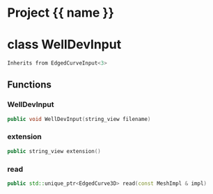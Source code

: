 <script setup>
import {useRoute} from 'vitepress'
const {path} = useRoute()
const tokens = path.split('/')
const words = tokens[2].split('-');
for (let i = 0; i < words.length; i++) {
    words[i] = words[i].charAt(0).toUpperCase() + words[i].slice(1);
    words[i] = words[i].replace('geode', 'Geode')
}
const name = words.join('-');
</script>
# Project {{ name }}

# class WellDevInput


```cpp
Inherits from EdgedCurveInput<3>
```



## Functions

### WellDevInput

```cpp
public void WellDevInput(string_view filename)
```


### extension

```cpp
public string_view extension()
```


### read

```cpp
public std::unique_ptr<EdgedCurve3D> read(const MeshImpl & impl)
```




